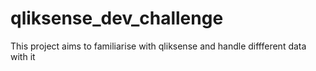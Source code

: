 # qliksense_dev_challenge
This project aims to familiarise with qliksense and handle diffferent data with it
